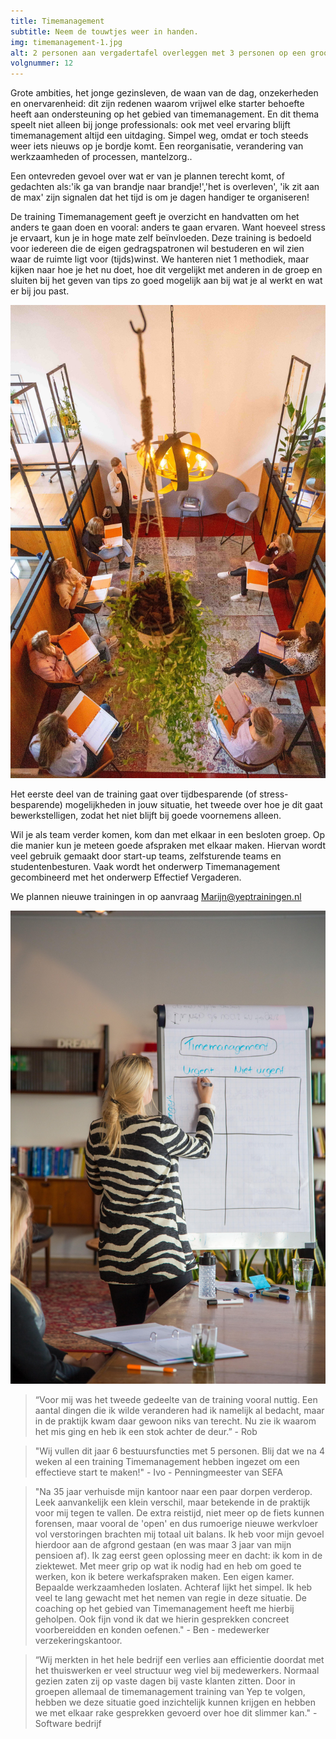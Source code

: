 ```yaml
---
title: Timemanagement
subtitle: Neem de touwtjes weer in handen.
img: timemanagement-1.jpg
alt: 2 personen aan vergadertafel overleggen met 3 personen op een groot scherm
volgnummer: 12
---
```


Grote ambities, het jonge gezinsleven, de waan van de dag, onzekerheden en onervarenheid: dit zijn redenen waarom vrijwel elke starter behoefte heeft aan ondersteuning op het gebied van timemanagement. En dit thema speelt niet alleen bij jonge professionals: ook met veel ervaring blijft timemanagement altijd een uitdaging. Simpel weg, omdat er toch steeds weer iets nieuws op je bordje komt. Een reorganisatie, verandering van werkzaamheden of processen, mantelzorg..

Een ontevreden gevoel over wat er van je plannen terecht komt, of gedachten als:'ik ga van brandje naar brandje!','het is overleven', 'ik zit aan de max' zijn signalen dat het tijd is om je dagen handiger te organiseren!

De training Timemanagement geeft je overzicht en handvatten om het anders te gaan doen en vooral: anders te gaan ervaren. Want hoeveel stress je ervaart, kun je in hoge mate zelf beïnvloeden. Deze training is bedoeld voor iedereen die de eigen gedragspatronen wil bestuderen en wil zien waar de ruimte ligt voor (tijds)winst. We hanteren niet 1 methodiek, maar kijken naar hoe je het nu doet, hoe dit vergelijkt met anderen in de groep en sluiten bij het geven van tips zo goed mogelijk aan bij wat je al werkt en wat er bij jou past.

![groep zit klaar voor de training](./timemanagement-3.jpg)

Het eerste deel van de training gaat over tijdbesparende (of stress-besparende) mogelijkheden in jouw situatie, het tweede over hoe je dit gaat bewerkstelligen, zodat het niet blijft bij goede voornemens alleen.

Wil je als team verder komen, kom dan met elkaar in een besloten groep. Op die manier kun je meteen goede afspraken met elkaar maken. Hiervan wordt veel gebruik gemaakt door start-up teams, zelfsturende teams en studentenbesturen. Vaak wordt het onderwerp Timemanagement gecombineerd met het onderwerp Effectief Vergaderen.

We plannen nieuwe trainingen in op aanvraag Marijn@yeptrainingen.nl

![Trainer staat voor de flipover met Eisenhower matrix](./timemanagement-2.jpg)

> “Voor mij was het tweede gedeelte van de training vooral nuttig. Een aantal dingen die ik wilde veranderen had ik namelijk al bedacht, maar in de praktijk kwam daar gewoon niks van terecht. Nu zie ik waarom het mis ging en heb ik een stok achter de deur.” - Rob

> "Wij vullen dit jaar 6 bestuursfuncties met 5 personen. Blij dat we na 4 weken al een training Timemanagement hebben ingezet om een effectieve start te maken!" - Ivo - Penningmeester van SEFA

> "Na 35 jaar verhuisde mijn kantoor naar een paar dorpen verderop. Leek aanvankelijk een klein verschil, maar betekende in de praktijk voor mij tegen te vallen. De extra reistijd, niet meer op de fiets kunnen forensen, maar vooral de 'open' en dus rumoerige nieuwe werkvloer vol verstoringen brachten mij totaal uit balans. Ik heb voor mijn gevoel hierdoor aan de afgrond gestaan (en was maar 3 jaar van mijn pensioen af). Ik zag eerst geen oplossing meer en dacht: ik kom in de ziektewet. Met meer grip op wat ik nodig had en heb om goed te werken, kon ik betere werkafspraken maken. Een eigen kamer. Bepaalde werkzaamheden loslaten. Achteraf lijkt het simpel. Ik heb veel te lang gewacht met het nemen van regie in deze situatie. De coaching op het gebied van Timemanagement heeft me hierbij geholpen. Ook fijn vond ik dat we hierin gesprekken concreet voorbereidden en konden oefenen." - Ben - medewerker verzekeringskantoor.

> “Wij merkten in het hele bedrijf een verlies aan efficientie doordat met het thuiswerken er veel structuur weg viel bij medewerkers. Normaal gezien zaten zij op vaste dagen bij vaste klanten zitten. Door in groepen allemaal de timemanagement training van Yep te volgen, hebben we deze situatie goed inzichtelijk kunnen krijgen en hebben we met elkaar rake gesprekken gevoerd over hoe dit slimmer kan." - Software bedrijf

